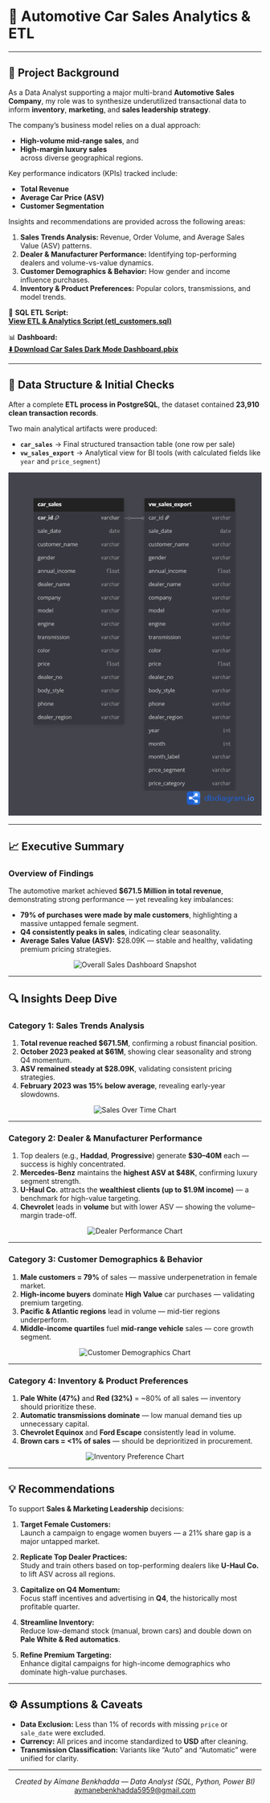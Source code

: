 # 🚗 Automotive Car Sales Analytics & ETL

---

## 📘 Project Background

As a Data Analyst supporting a major multi-brand **Automotive Sales Company**, my role was to synthesize underutilized transactional data to inform **inventory**, **marketing**, and **sales leadership strategy**.  

The company’s business model relies on a dual approach:
- **High-volume mid-range sales**, and  
- **High-margin luxury sales**  
across diverse geographical regions.

Key performance indicators (KPIs) tracked include:
- **Total Revenue**
- **Average Car Price (ASV)**
- **Customer Segmentation**

Insights and recommendations are provided across the following areas:

1. **Sales Trends Analysis:** Revenue, Order Volume, and Average Sales Value (ASV) patterns.  
2. **Dealer & Manufacturer Performance:** Identifying top-performing dealers and volume-vs-value dynamics.  
3. **Customer Demographics & Behavior:** How gender and income influence purchases.  
4. **Inventory & Product Preferences:** Popular colors, transmissions, and model trends.

🔗 **SQL ETL Script:**  
**[View ETL & Analytics Script (etl_customers.sql)](https://github.com/aymaneben595/Automotive-Car-Sales-Analytics-ETL-/blob/b95acd9c102d59b0a3d4ecc820e2744f814c451d/Car%20Sales%20Project/VSCode%2C%20SQL%20%26%20Python/SQL/etl_customers.sql)**

📊 **Dashboard:**  
**[⬇️ Download Car Sales Dark Mode Dashboard.pbix](https://github.com/aymaneben595/Automotive-Car-Sales-Analytics-ETL-/raw/main/Car%20Sales%20Project/Power%20Bi/Car%20Sales%20Dark%20Mode%20Dashboard.pbix)**

---

## 🧩 Data Structure & Initial Checks

After a complete **ETL process in PostgreSQL**, the dataset contained **23,910 clean transaction records**.  

Two main analytical artifacts were produced:
- **`car_sales`** → Final structured transaction table (one row per sale)  
- **`vw_sales_export`** → Analytical view for BI tools (with calculated fields like `year` and `price_segment`)

<p align="center">
  <img src="Images/car_sales_erd.png" alt="Entity Relationship Diagram (ERD)">
</p>

---

## 📈 Executive Summary

### Overview of Findings

The automotive market achieved **$671.5 Million in total revenue**, demonstrating strong performance — yet revealing key imbalances:

- **79% of purchases were made by male customers**, highlighting a massive untapped female segment.  
- **Q4 consistently peaks in sales**, indicating clear seasonality.  
- **Average Sales Value (ASV):** $28.09K — stable and healthy, validating premium pricing strategies.

<p align="center">
  <img src="12334.PNG" alt="Overall Sales Dashboard Snapshot">
</p>

---

## 🔍 Insights Deep Dive

### **Category 1: Sales Trends Analysis**

1. **Total revenue reached $671.5M**, confirming a robust financial position.  
2. **October 2023 peaked at $61M**, showing clear seasonality and strong Q4 momentum.  
3. **ASV remained steady at $28.09K**, validating consistent pricing strategies.  
4. **February 2023 was 15% below average**, revealing early-year slowdowns.

<p align="center">
  <img src="[Place Sales Over Time visualization here]" alt="Sales Over Time Chart">
</p>

---

### **Category 2: Dealer & Manufacturer Performance**

1. Top dealers (e.g., **Haddad**, **Progressive**) generate **$30–40M** each — success is highly concentrated.  
2. **Mercedes-Benz** maintains the **highest ASV at $48K**, confirming luxury segment strength.  
3. **U-Haul Co.** attracts the **wealthiest clients (up to $1.9M income)** — a benchmark for high-value targeting.  
4. **Chevrolet** leads in **volume** but with lower ASV — showing the volume–margin trade-off.

<p align="center">
  <img src="[Place Dealer Performance visualization here]" alt="Dealer Performance Chart">
</p>

---

### **Category 3: Customer Demographics & Behavior**

1. **Male customers = 79%** of sales — massive underpenetration in female market.  
2. **High-income buyers** dominate **High Value** car purchases — validating premium targeting.  
3. **Pacific & Atlantic regions** lead in volume — mid-tier regions underperform.  
4. **Middle-income quartiles** fuel **mid-range vehicle** sales — core growth segment.

<p align="center">
  <img src="[Place Customer Demographics visualization here]" alt="Customer Demographics Chart">
</p>

---

### **Category 4: Inventory & Product Preferences**

1. **Pale White (47%)** and **Red (32%)** = ~80% of all sales — inventory should prioritize these.  
2. **Automatic transmissions dominate** — low manual demand ties up unnecessary capital.  
3. **Chevrolet Equinox** and **Ford Escape** consistently lead in volume.  
4. **Brown cars = <1% of sales** — should be deprioritized in procurement.

<p align="center">
  <img src="[Place Inventory Preference visualization here]" alt="Inventory Preference Chart">
</p>

---

## 💡 Recommendations

To support **Sales & Marketing Leadership** decisions:

1. **Target Female Customers:**  
   Launch a campaign to engage women buyers — a 21% share gap is a major untapped market.

2. **Replicate Top Dealer Practices:**  
   Study and train others based on top-performing dealers like **U-Haul Co.** to lift ASV across all regions.

3. **Capitalize on Q4 Momentum:**  
   Focus staff incentives and advertising in **Q4**, the historically most profitable quarter.

4. **Streamline Inventory:**  
   Reduce low-demand stock (manual, brown cars) and double down on **Pale White & Red automatics**.

5. **Refine Premium Targeting:**  
   Enhance digital campaigns for high-income demographics who dominate high-value purchases.

---

## ⚙️ Assumptions & Caveats

- **Data Exclusion:** Less than 1% of records with missing `price` or `sale_date` were excluded.  
- **Currency:** All prices and income standardized to **USD** after cleaning.  
- **Transmission Classification:** Variants like “Auto” and “Automatic” were unified for clarity.  

---

<p align="center">
  <i>Created by Aïmane Benkhadda — Data Analyst (SQL, Python, Power BI)</i>  
  <br>
  <a href="mailto:aymanebenkhadda5959@gmail.com">aymanebenkhadda5959@gmail.com</a>
</p>
